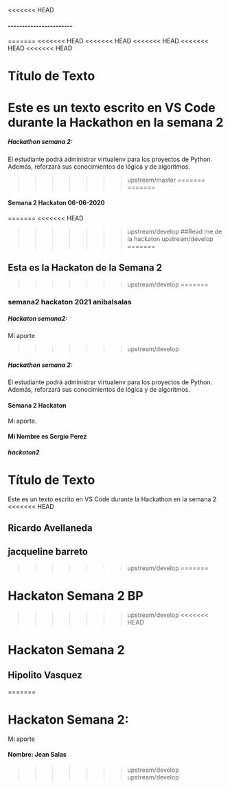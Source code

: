 <<<<<<< HEAD
#### -----------------------
=======
<<<<<<< HEAD
<<<<<<< HEAD
<<<<<<< HEAD
<<<<<<< HEAD
<<<<<<< HEAD
# Título de Texto
Este es un texto escrito en VS Code durante la Hackathon en la semana 2
=======
##### Hackathon semana 2:
El estudiante podrá administrar virtualenv para los proyectos de Python. Además, reforzará sus conocimientos de lógica y de algoritmos.
>>>>>>> upstream/master
=======
=======
#### Semana 2 Hackaton 06-06-2020
=======
<<<<<<< HEAD
>>>>>>> upstream/develop
##Read me de la hackaton
>>>>>>> upstream/develop
=======
## Esta es la Hackaton de la Semana 2
>>>>>>> upstream/develop
=======
### semana2 hackaton 2021 anibalsalas
##### Hackaton semana2:
Mi aporte
>>>>>>> upstream/develop
##### Hackathon semana 2:
El estudiante podrá administrar virtualenv para los proyectos de Python. Además, reforzará sus conocimientos de lógica y de algoritmos.
#### Semana 2 Hackaton
Mi aporte.
#### Mi Nombre es Sergio Perez
##### hackaton2
# Título de Texto
Este es un texto escrito en VS Code durante la Hackathon en la semana 2
<<<<<<< HEAD

## Ricardo Avellaneda
## jacqueline barreto
>>>>>>> upstream/develop
=======
# Hackaton Semana 2 BP
>>>>>>> upstream/develop
<<<<<<< HEAD
# Hackaton Semana 2
## Hipolito Vasquez
=======

# Hackaton Semana 2:
Mi aporte
#### Nombre: Jean Salas
>>>>>>> upstream/develop
>>>>>>> upstream/develop
